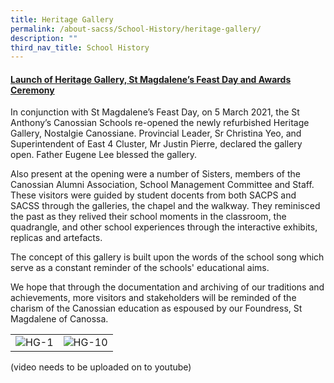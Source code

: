 ```yaml
---
title: Heritage Gallery
permalink: /about-sacss/School-History/heritage-gallery/
description: ""
third_nav_title: School History
---
```

#### <b><u>Launch of Heritage Gallery, St Magdalene’s Feast Day and Awards Ceremony</u></b>

In conjunction with St Magdalene’s Feast Day, on 5 March 2021, the St Anthony’s Canossian Schools re-opened the newly refurbished Heritage Gallery, Nostalgie Canossiane. Provincial Leader, Sr Christina Yeo, and Superintendent of East 4 Cluster, Mr Justin Pierre, declared the gallery open. Father Eugene Lee blessed the gallery.

Also present at the opening were a number of Sisters, members of the Canossian Alumni Association, School Management Committee and Staff. These visitors were guided by student docents from both SACPS and SACSS through the galleries, the chapel and the walkway. They reminisced the past as they relived their school moments in the classroom, the quadrangle, and other school experiences through the interactive exhibits, replicas and artefacts.

The concept of this gallery is built upon the words of the school song which serve as a constant reminder of the schools' educational aims.

We hope that through the documentation and archiving of our traditions and achievements, more visitors and stakeholders will be reminded of the charism of the Canossian education as espoused by our Foundress, St Magdalene of Canossa.

|   |   |
|---|---|
| ![HG-1](https://stanthonyscanossiansec-moe-edu-sg-admin.cwp-stg.sg/wp-content/uploads/2021/08/HG-1.jpg "HG-1")  | ![HG-10](https://stanthonyscanossiansec-moe-edu-sg-admin.cwp-stg.sg/wp-content/uploads/2021/08/HG-10.jpg "HG-10")  |



(video needs to be uploaded on to youtube)